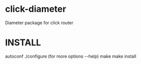 click-diameter
==============

Diameter package for click router

INSTALL
=======

autoconf
./configure (for more options --help)
make
make install